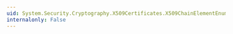 ```yaml
---
uid: System.Security.Cryptography.X509Certificates.X509ChainElementEnumerator.Current
internalonly: False
---
```

